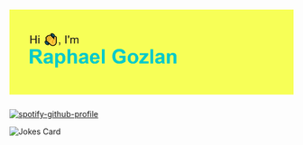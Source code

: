 # [![waylon walker header](https://github.com/m3et/m3et/blob/main/header.png)](https://m3et.github.io/PersonalWebsite/)

<!--
**m3et/m3et** is a ✨ _special_ ✨ repository because its `README.md` (this file) appears on your GitHub profile.

Here are some ideas to get you started:
:wave: 
- 🔭 I’m currently working on ...
- 🌱 I’m currently learning ...
- 👯 I’m looking to collaborate on ...
- 🤔 I’m looking for help with ...
- 💬 Ask me about ...
- 📫 How to reach me: ...
- 😄 Pronouns: ...
- ⚡ Fun fact: ...
-->
[![spotify-github-profile](https://spotify-github-profile.vercel.app/api/view?uid=raphaelior09&cover_image=true&theme=novatorem)](https://spotify-github-profile.vercel.app/api/view?uid=raphaelior09&redirect=true)

<!-- HTML -->
<img src="https://readme-jokes.vercel.app/api" alt="Jokes Card" theme="solarized-dark"/>
